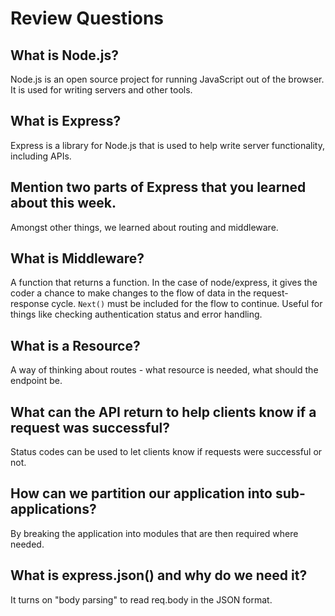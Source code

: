 # Review Questions

## What is Node.js?

Node.js is an open source project for running JavaScript out of the browser. It is used for writing servers and other tools.

## What is Express?

Express is a library for Node.js that is used to help write server functionality, including APIs.

## Mention two parts of Express that you learned about this week.

Amongst other things, we learned about routing and middleware.

## What is Middleware?

A function that returns a function. In the case of node/express, it gives the coder a chance to make changes to the flow of data in the request-response cycle. `Next()` must be included for the flow to continue. Useful for things like checking authentication status and error handling.

## What is a Resource?

A way of thinking about routes - what resource is needed, what should the endpoint be.

## What can the API return to help clients know if a request was successful?

Status codes can be used to let clients know if requests were successful or not.

## How can we partition our application into sub-applications?

By breaking the application into modules that are then required where needed.

## What is express.json() and why do we need it?

It turns on "body parsing" to read req.body in the JSON format.
